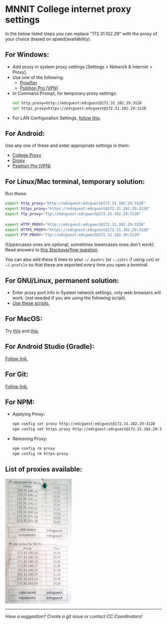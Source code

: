 # MNNIT College internet proxy settings

In the below listed steps you can replace "172.31.102.29" with the proxy of your choice (based on speed/availability).

## For Windows:

- Add proxy in system proxy settings [Settings > Network & Internet > Proxy].
- Use one of the following:
    - [Proxifier](https://www.proxifier.com/)
    - [Psiphon Pro (VPN)](https://psiphon.ca/)
- In Command Prompt, for temporary proxy settings:
    ```bash
    set http_proxy=http://edcguest:edcguest@172.31.102.29:3128
    set https_proxy=https://edcguest:edcguest@172.31.102.29:3128
    ```
- For LAN Configuration Settings, [follow this](lan/README.md).

## For Android:

Use any one of these and enter appropriate settings in them:

- [College Proxy](https://play.google.com/store/apps/details?id=com.cell47.College_Proxy&hl=en_IN&gl=US)
- [Drony](https://play.google.com/store/apps/details?id=org.sandrob.drony&hl=en_IN&gl=US)
- [Psiphon Pro (VPN)](https://psiphon.ca/)

## For Linux/Mac terminal, temporary solution:

Run these:

```bash
export http_proxy="http://edcguest:edcguest@172.31.102.29:3128"
export https_proxy="https://edcguest:edcguest@172.31.102.29:3128"
export ftp_proxy="ftp://edcguest:edcguest@172.31.102.29:3128"

export HTTP_PROXY="http://edcguest:edcguest@172.31.102.29:3128"
export HTTPS_PROXY="https://edcguest:edcguest@172.31.102.29:3128"
export FTP_PROXY="ftp://edcguest:edcguest@172.31.102.29:3128"
```

(Uppercases ones are optional, sometimes lowercases ones don't work). Read answers to [this Stackoverflow question](https://unix.stackexchange.com/questions/212894/whats-the-right-format-for-the-http-proxy-environment-variable-caps-or-no-ca).

You can also add these 6 lines to your `~/.bashrc` (or `~.zshrc` if using `zsh`) or `~/.profile` so that these are exported every time you open a terminal.

## For GNU/Linux, permanent solution:

- Enter proxy port info in System network settings, only web browsers will work. (not needed if you are using the following script).
- [Use these scripts.](linux-proxy)

## For MacOS:

Try [this](https://support.apple.com/en-in/guide/mac-help/mchlp2591/mac) and [this](https://support.apple.com/en-in/guide/safari/ibrw1053/mac).

## For Android Studio (Gradle):

[Follow link.](https://developer.android.com/studio/intro/studio-config?fbclid=IwAR0AfsH_nW9CUVs4knWtDnvTsdcvXEw4zCquF5AGGQLVxH7xfqomn5EqY0I#proxy)

## For Git:

[Follow link.](https://gist.github.com/evantoli/f8c23a37eb3558ab8765)

## For NPM:
* Applying Proxy:
 
    ```bash
    npm config set proxy http://edcguest:edcguest@172.31.102.29:3128
    npm config set https-proxy http://edcguest:edcguest@172.31.102.29:3128
    ```

* Removing Proxy:

    ```bash
    npm config rm proxy
    npm config rm https-proxy
    ```

## List of proxies available:

<a href="Proxies-2022.jpg"><img src="Proxies-2022.jpg"  alt="List of proxies available" height="400"/></a>

<hr>

*Have a suggestion? Create a git issue or contact CC Coordinators!*
